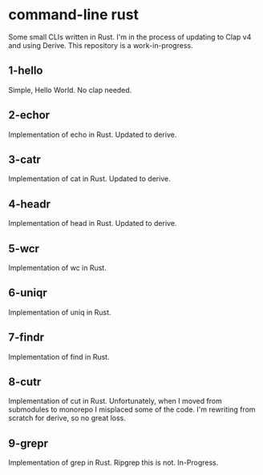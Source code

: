 # command-line rust

Some small CLIs written in Rust. I'm in the process of updating to Clap v4 and using Derive. This repository is a work-in-progress.


## 1-hello
Simple, Hello World. No clap needed.

## 2-echor
Implementation of echo in Rust. Updated to derive.

## 3-catr
Implementation of cat in Rust. Updated to derive.

## 4-headr
Implementation of head in Rust. Updated to derive.

## 5-wcr
Implementation of wc in Rust.

## 6-uniqr
Implementation of uniq in Rust.

## 7-findr
Implementation of find in Rust.

## 8-cutr
Implementation of cut in Rust. Unfortunately, when I moved from submodules to monorepo I misplaced some of the code. I'm rewriting from scratch for derive, so no great loss.

## 9-grepr
Implementation of grep in Rust. Ripgrep this is not. In-Progress.